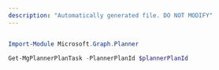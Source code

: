 ```yaml
---
description: "Automatically generated file. DO NOT MODIFY"
---
```


```powershell

Import-Module Microsoft.Graph.Planner

Get-MgPlannerPlanTask -PlannerPlanId $plannerPlanId

```